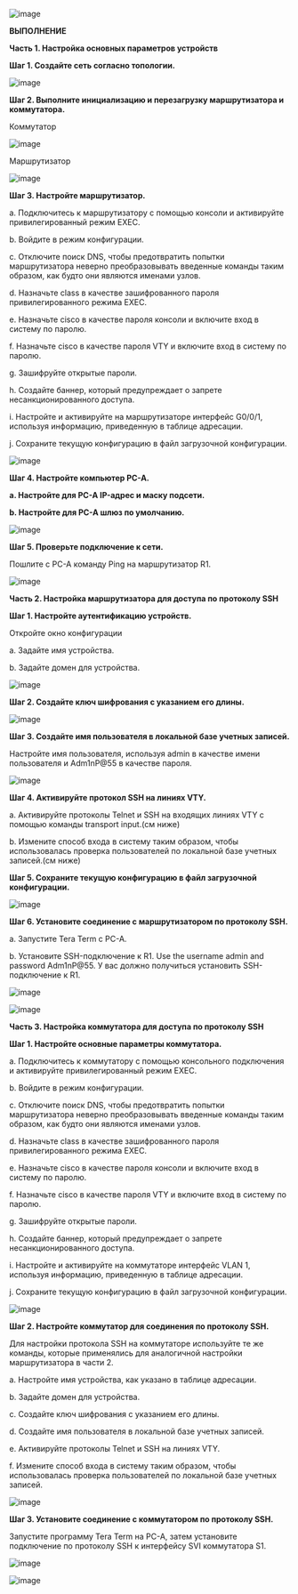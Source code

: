 ![image](https://github.com/user-attachments/assets/ad14b4d1-ed9d-4469-8662-5685a73c45ff)


**ВЫПОЛНЕНИЕ**

**Часть 1. Настройка основных параметров устройств**

**Шаг 1. Создайте сеть согласно топологии.**

![image](https://github.com/user-attachments/assets/73467b0f-ab7c-4800-a469-50261f657d0d)


**Шаг 2. Выполните инициализацию и перезагрузку маршрутизатора и коммутатора.**

Коммутатор

![image](https://github.com/user-attachments/assets/657ad365-3263-4e80-8c4d-0b0e46908a5e)

Маршрутизатор

![image](https://github.com/user-attachments/assets/7b3f262c-392a-40df-8565-38415807bff0)

**Шаг 3. Настройте маршрутизатор.**

a.	Подключитесь к маршрутизатору с помощью консоли и активируйте привилегированный режим EXEC.

b.	Войдите в режим конфигурации.

c.	Отключите поиск DNS, чтобы предотвратить попытки маршрутизатора неверно преобразовывать введенные команды таким образом, как будто они являются именами узлов.

d.	Назначьте class в качестве зашифрованного пароля привилегированного режима EXEC.

e.	Назначьте cisco в качестве пароля консоли и включите вход в систему по паролю.

f.	Назначьте cisco в качестве пароля VTY и включите вход в систему по паролю.

g.	Зашифруйте открытые пароли.

h.	Создайте баннер, который предупреждает о запрете несанкционированного доступа.

i.	Настройте и активируйте на маршрутизаторе интерфейс G0/0/1, используя информацию, приведенную в таблице адресации.

j.	Сохраните текущую конфигурацию в файл загрузочной конфигурации.

![image](https://github.com/user-attachments/assets/e30bde85-fe78-4e9b-a6c3-3b83e62d879e)

**Шаг 4. Настройте компьютер PC-A.**

**a.	Настройте для PC-A IP-адрес и маску подсети.**

**b.	Настройте для PC-A шлюз по умолчанию.**

![image](https://github.com/user-attachments/assets/b8878aca-00ef-4815-a2c4-f0529d858dbf)


**Шаг 5. Проверьте подключение к сети.**

Пошлите с PC-A команду Ping на маршрутизатор R1. 

![image](https://github.com/user-attachments/assets/811c5daf-f3b1-4690-a598-8690b6ce0f08)

**Часть 2. Настройка маршрутизатора для доступа по протоколу SSH**

**Шаг 1. Настройте аутентификацию устройств.**

Откройте окно конфигурации

a.	Задайте имя устройства.

b.	Задайте домен для устройства.

![image](https://github.com/user-attachments/assets/29dc8eda-1884-4173-b440-2d6167172656)


**Шаг 2. Создайте ключ шифрования с указанием его длины.**

![image](https://github.com/user-attachments/assets/85db9c4e-7446-4e75-b6d7-243742e0493b)

**Шаг 3. Создайте имя пользователя в локальной базе учетных записей.**

Настройте имя пользователя, используя admin в качестве имени пользователя и Adm1nP@55 в качестве пароля.

![image](https://github.com/user-attachments/assets/8bbaaf77-44d6-4136-b862-d2545d35419c)

**Шаг 4. Активируйте протокол SSH на линиях VTY.**

a.	Активируйте протоколы Telnet и SSH на входящих линиях VTY с помощью команды transport input.(см ниже)

b.	Измените способ входа в систему таким образом, чтобы использовалась проверка пользователей по локальной базе учетных записей.(см ниже)

**Шаг 5. Сохраните текущую конфигурацию в файл загрузочной конфигурации.**

![image](https://github.com/user-attachments/assets/e4a9577e-0845-47e9-812d-48d4f484932c)

**Шаг 6. Установите соединение с маршрутизатором по протоколу SSH.**

a.	Запустите Tera Term с PC-A.

b.	Установите SSH-подключение к R1. Use the username admin and password Adm1nP@55. У вас должно получиться установить SSH-подключение к R1.

![image](https://github.com/user-attachments/assets/e2d3dea5-3888-4255-bd82-490bbb08343d)


![image](https://github.com/user-attachments/assets/3db60e6b-a1eb-4d27-953d-1548f911bc04)


**Часть 3. Настройка коммутатора для доступа по протоколу SSH**

**Шаг 1. Настройте основные параметры коммутатора.**

a.	Подключитесь к коммутатору с помощью консольного подключения и активируйте привилегированный режим EXEC.

b.	Войдите в режим конфигурации.

c.	Отключите поиск DNS, чтобы предотвратить попытки маршрутизатора неверно преобразовывать введенные команды таким образом, как будто они являются именами узлов.

d.	Назначьте class в качестве зашифрованного пароля привилегированного режима EXEC.

e.	Назначьте cisco в качестве пароля консоли и включите вход в систему по паролю.

f.	Назначьте cisco в качестве пароля VTY и включите вход в систему по паролю.

g.	Зашифруйте открытые пароли.

h.	Создайте баннер, который предупреждает о запрете несанкционированного доступа.

i.	Настройте и активируйте на коммутаторе интерфейс VLAN 1, используя информацию, приведенную в таблице адресации.

j.	Сохраните текущую конфигурацию в файл загрузочной конфигурации.

![image](https://github.com/user-attachments/assets/82ab7712-26e1-4f02-b85d-d176577f4ca6)

**Шаг 2. Настройте коммутатор для соединения по протоколу SSH.**

Для настройки протокола SSH на коммутаторе используйте те же команды, которые применялись для аналогичной настройки маршрутизатора в части 2.

a.	Настройте имя устройства, как указано в таблице адресации.

b.	Задайте домен для устройства.

c.	Создайте ключ шифрования с указанием его длины.

d.	Создайте имя пользователя в локальной базе учетных записей.

e.	Активируйте протоколы Telnet и SSH на линиях VTY.

f.	Измените способ входа в систему таким образом, чтобы использовалась проверка пользователей по локальной базе учетных записей.

![image](https://github.com/user-attachments/assets/8f9ce225-4d0b-432d-a0e6-a5dfbee19745)


**Шаг 3. Установите соединение с коммутатором по протоколу SSH.**

Запустите программу Tera Term на PC-A, затем установите подключение по протоколу SSH к интерфейсу SVI коммутатора S1.

![image](https://github.com/user-attachments/assets/eb8ef4a1-672f-43d0-b683-68c428d89384)

![image](https://github.com/user-attachments/assets/23c836a3-3a84-4f62-98b4-e7d2876fcd45)



